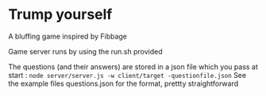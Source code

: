 # Trump yourself

A bluffing game inspired by Fibbage

Game server runs by using the run.sh provided

The questions (and their answers) are stored in a json file which you pass at start :
``node server/server.js -w client/target -questionfile.json``
See the example files questions.json for the format, prettty straightforward
